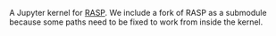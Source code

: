 A Jupyter kernel for [RASP](https://github.com/tech-srl/RASP). We include a fork of RASP as a submodule because some paths need to be fixed to work from inside the kernel.